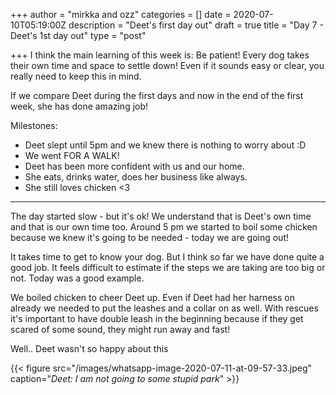 +++
author = "mirkka and ozz"
categories = []
date = 2020-07-10T05:19:00Z
description = "Deet's first day out"
draft = true
title = "Day 7 - Deet's 1st day out"
type = "post"

+++
I think the main learning of this week is: Be patient! Every dog takes their own time and space to settle down! Even if it sounds easy or clear, you really need to keep this in mind.

If we compare Deet during the first days and now in the end of the first week, she has done amazing job!

Milestones:

* Deet slept until 5pm and we knew there is nothing to worry about :D
* We went FOR A WALK!
* Deet has been more confident with us and our home.
* She eats, drinks water, does her business like always.
* She still loves chicken <3

***

The day started slow - but it's ok! We understand that is Deet's own time and that is our own time too. Around 5 pm we started to boil some chicken because we knew it's going to be needed - today we are going out!

It takes time to get to know your dog. But I think so far we have done quite a good job. It feels difficult to estimate if the steps we are taking are too big or not. Today was a good example.

We boiled chicken to cheer Deet up. Even if Deet had her harness on already we needed to put the leashes and a collar on as well. With rescues it's important to have double leash in the beginning because if they get scared of some sound, they might run away and fast!

Well.. Deet wasn't so happy about this

{{< figure src="/images/whatsapp-image-2020-07-11-at-09-57-33.jpeg" caption="_Deet: I am not going to some stupid park_" >}}